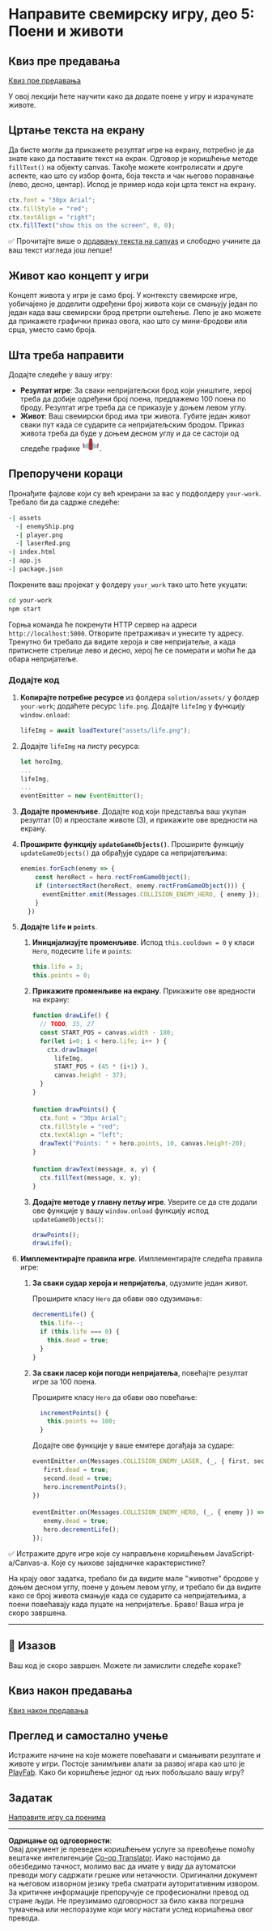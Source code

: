 <!--
CO_OP_TRANSLATOR_METADATA:
{
  "original_hash": "adda95e02afa3fbee67b6e385b1109e1",
  "translation_date": "2025-08-29T12:12:02+00:00",
  "source_file": "6-space-game/5-keeping-score/README.md",
  "language_code": "sr"
}
-->
# Направите свемирску игру, део 5: Поени и животи

## Квиз пре предавања

[Квиз пре предавања](https://ff-quizzes.netlify.app/web/quiz/37)

У овој лекцији ћете научити како да додате поене у игру и израчунате животе.

## Цртање текста на екрану

Да бисте могли да прикажете резултат игре на екрану, потребно је да знате како да поставите текст на екран. Одговор је коришћење методе `fillText()` на објекту canvas. Такође можете контролисати и друге аспекте, као што су избор фонта, боја текста и чак његово поравнање (лево, десно, центар). Испод је пример кода који црта текст на екрану.

```javascript
ctx.font = "30px Arial";
ctx.fillStyle = "red";
ctx.textAlign = "right";
ctx.fillText("show this on the screen", 0, 0);
```

✅ Прочитајте више о [додавању текста на canvas](https://developer.mozilla.org/docs/Web/API/Canvas_API/Tutorial/Drawing_text) и слободно учините да ваш текст изгледа још лепше!

## Живот као концепт у игри

Концепт живота у игри је само број. У контексту свемирске игре, уобичајено је доделити одређени број живота који се смањују један по један када ваш свемирски брод претрпи оштећење. Лепо је ако можете да прикажете графички приказ овога, као што су мини-бродови или срца, уместо само броја.

## Шта треба направити

Додајте следеће у вашу игру:

- **Резултат игре**: За сваки непријатељски брод који уништите, херој треба да добије одређени број поена, предлажемо 100 поена по броду. Резултат игре треба да се приказује у доњем левом углу.
- **Живот**: Ваш свемирски брод има три живота. Губите један живот сваки пут када се сударите са непријатељским бродом. Приказ живота треба да буде у доњем десном углу и да се састоји од следеће графике ![слика живота](../../../../translated_images/life.6fb9f50d53ee0413cd91aa411f7c296e10a1a6de5c4a4197c718b49bf7d63ebf.sr.png).

## Препоручени кораци

Пронађите фајлове који су већ креирани за вас у подфолдеру `your-work`. Требало би да садрже следеће:

```bash
-| assets
  -| enemyShip.png
  -| player.png
  -| laserRed.png
-| index.html
-| app.js
-| package.json
```

Покрените ваш пројекат у фолдеру `your_work` тако што ћете укуцати:

```bash
cd your-work
npm start
```

Горња команда ће покренути HTTP сервер на адреси `http://localhost:5000`. Отворите претраживач и унесите ту адресу. Тренутно би требало да видите хероја и све непријатеље, а када притиснете стрелице лево и десно, херој ће се померати и моћи ће да обара непријатеље.

### Додајте код

1. **Копирајте потребне ресурсе** из фолдера `solution/assets/` у фолдер `your-work`; додаћете ресурс `life.png`. Додајте `lifeImg` у функцију `window.onload`: 

    ```javascript
    lifeImg = await loadTexture("assets/life.png");
    ```

1. Додајте `lifeImg` на листу ресурса:

    ```javascript
    let heroImg,
    ...
    lifeImg,
    ...
    eventEmitter = new EventEmitter();
    ```
  
2. **Додајте променљиве**. Додајте код који представља ваш укупан резултат (0) и преостале животе (3), и прикажите ове вредности на екрану.

3. **Проширите функцију `updateGameObjects()`**. Проширите функцију `updateGameObjects()` да обрађује сударе са непријатељима:

    ```javascript
    enemies.forEach(enemy => {
        const heroRect = hero.rectFromGameObject();
        if (intersectRect(heroRect, enemy.rectFromGameObject())) {
          eventEmitter.emit(Messages.COLLISION_ENEMY_HERO, { enemy });
        }
      })
    ```

4. **Додајте `life` и `points`**. 
   1. **Иницијализујте променљиве**. Испод `this.cooldown = 0` у класи `Hero`, подесите `life` и `points`:

        ```javascript
        this.life = 3;
        this.points = 0;
        ```

   1. **Прикажите променљиве на екрану**. Прикажите ове вредности на екрану:

        ```javascript
        function drawLife() {
          // TODO, 35, 27
          const START_POS = canvas.width - 180;
          for(let i=0; i < hero.life; i++ ) {
            ctx.drawImage(
              lifeImg, 
              START_POS + (45 * (i+1) ), 
              canvas.height - 37);
          }
        }
        
        function drawPoints() {
          ctx.font = "30px Arial";
          ctx.fillStyle = "red";
          ctx.textAlign = "left";
          drawText("Points: " + hero.points, 10, canvas.height-20);
        }
        
        function drawText(message, x, y) {
          ctx.fillText(message, x, y);
        }

        ```

   1. **Додајте методе у главну петљу игре**. Уверите се да сте додали ове функције у вашу `window.onload` функцију испод `updateGameObjects()`:

        ```javascript
        drawPoints();
        drawLife();
        ```

1. **Имплементирајте правила игре**. Имплементирајте следећа правила игре:

   1. **За сваки судар хероја и непријатеља**, одузмите један живот.
   
      Проширите класу `Hero` да обави ово одузимање:

        ```javascript
        decrementLife() {
          this.life--;
          if (this.life === 0) {
            this.dead = true;
          }
        }
        ```

   2. **За сваки ласер који погоди непријатеља**, повећајте резултат игре за 100 поена.

      Проширите класу `Hero` да обави ово повећање:
    
        ```javascript
          incrementPoints() {
            this.points += 100;
          }
        ```

        Додајте ове функције у ваше емитере догађаја за сударе:

        ```javascript
        eventEmitter.on(Messages.COLLISION_ENEMY_LASER, (_, { first, second }) => {
           first.dead = true;
           second.dead = true;
           hero.incrementPoints();
        })

        eventEmitter.on(Messages.COLLISION_ENEMY_HERO, (_, { enemy }) => {
           enemy.dead = true;
           hero.decrementLife();
        });
        ```

✅ Истражите друге игре које су направљене коришћењем JavaScript-а/Canvas-а. Које су њихове заједничке карактеристике?

На крају овог задатка, требало би да видите мале "животне" бродове у доњем десном углу, поене у доњем левом углу, и требало би да видите како се број живота смањује када се сударите са непријатељима, а поени повећавају када пуцате на непријатеље. Браво! Ваша игра је скоро завршена.

---

## 🚀 Изазов

Ваш код је скоро завршен. Можете ли замислити следеће кораке?

## Квиз након предавања

[Квиз након предавања](https://ff-quizzes.netlify.app/web/quiz/38)

## Преглед и самостално учење

Истражите начине на које можете повећавати и смањивати резултате и животе у игри. Постоје занимљиви алати за развој игара као што је [PlayFab](https://playfab.com). Како би коришћење једног од њих побољшало вашу игру?

## Задатак

[Направите игру са поенима](assignment.md)

---

**Одрицање од одговорности**:  
Овај документ је преведен коришћењем услуге за превођење помоћу вештачке интелигенције [Co-op Translator](https://github.com/Azure/co-op-translator). Иако настојимо да обезбедимо тачност, молимо вас да имате у виду да аутоматски преводи могу садржати грешке или нетачности. Оригинални документ на његовом изворном језику треба сматрати ауторитативним извором. За критичне информације препоручује се професионални превод од стране људи. Не преузимамо одговорност за било каква погрешна тумачења или неспоразуме који могу настати услед коришћења овог превода.